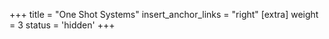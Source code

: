 +++
title = "One Shot Systems"
insert_anchor_links = "right"
[extra]
weight = 3
status = 'hidden'
+++